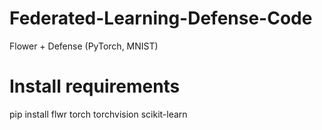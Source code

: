 # Federated-Learning-Defense-Code

Flower + Defense  (PyTorch, MNIST)
 
# Install requirements 

pip install flwr torch torchvision scikit-learn  
 

